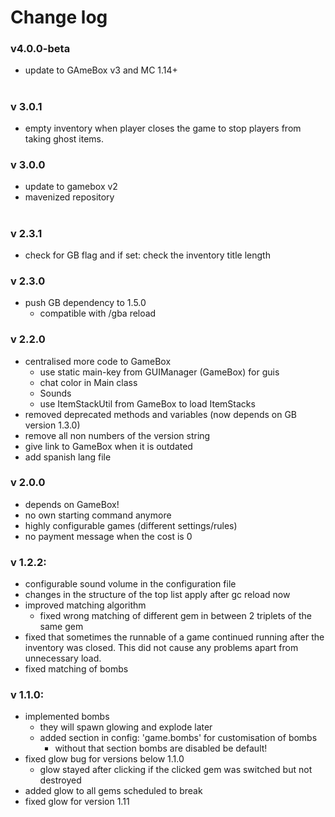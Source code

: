 # Change log


### v4.0.0-beta
- update to GAmeBox v3 and MC 1.14+

#

### v 3.0.1
- empty inventory when player closes the game to stop players from taking ghost items.

### v 3.0.0
- update to gamebox v2
- mavenized repository

# 

### v 2.3.1
- check for GB flag and if set: check the inventory title length

### v 2.3.0
- push GB dependency to 1.5.0
  - compatible with /gba reload

### v 2.2.0
- centralised more code to GameBox
  - use static main-key from GUIManager (GameBox) for guis
  - chat color in Main class
  - Sounds
  - use ItemStackUtil from GameBox to load ItemStacks
- removed deprecated methods and variables (now depends on GB version 1.3.0)
- remove all non numbers of the version string
- give link to GameBox when it is outdated
- add spanish lang file

### v 2.0.0
- depends on GameBox!
- no own starting command anymore
- highly configurable games (different settings/rules)
- no payment message when the cost is 0

### v 1.2.2:
- configurable sound volume in the configuration file
- changes in the structure of the top list apply after gc reload now
- improved matching algorithm
  - fixed wrong matching of different gem in between 2 triplets of the same gem
- fixed that sometimes the runnable of a game continued running after the inventory was closed. This did not cause any problems apart from unnecessary load.
- fixed matching of bombs

### v 1.1.0:
- implemented bombs
  - they will spawn glowing and explode later
  - added section in config: 'game.bombs' for customisation of bombs
    - without that section bombs are disabled be default!
- fixed glow bug for versions below 1.1.0
  - glow stayed after clicking if the clicked gem was switched but not destroyed
- added glow to all gems scheduled to break
- fixed glow for version 1.11
